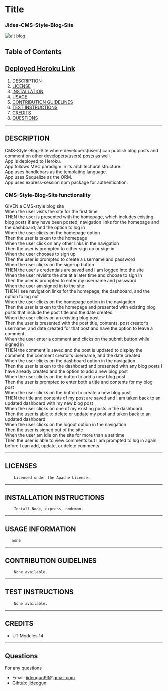 # Title
### Jides-CMS-Style-Blog-Site
![alt blog](https://res.cloudinary.com/dkmsnpghg/image/upload/v1650635568/vpt03vyd7hrhgz2br8dk.jpg)
## Table of Contents
[Deployed Heroku Link](https://peaceful-stream-28816.herokuapp.com/)
---
1. [DESCRIPTION](#description)
2. [LICENSE](#licenses)
3. [INSTALLATION](#installation-instructions)
4. [USAGE](#usage-information)
5. [CONTRIBUTION GUIDELINES](#contribution-guidelines)
6. [TEST INSTRUCTIONS](#test-instructions)
7. [CREDITS](#credits)
8. [QUESTIONS](#questions)
---
 ## DESCRIPTION
 CMS-Style-Blog-Site where developers(users) can publish blog posts and comment on other developers(users) posts as well. <br>
 App is deployed to Heroku. <br>
 App follows MVC paradigm in its architechural structure. <br>
 App uses handlebars as the templating language. <br>
 App uses Sequelize as the ORM. <br>
 App uses express-session npm package for authentication. <br>
 

   ### CMS-Style-Blog-Site functionality
GIVEN a CMS-style blog site <br>
When the user visits the site for the first time <br>
THEN the user is presented with the homepage, which includes existing blog posts if any have been posted;
navigation links for the homepage and the dashboard; and the option to log in <br>
When the user clicks on the homepage option <br>
Then the user is taken to the homepage <br>
When the user click on any other links in the navigation <br>
Then the user is prompted to either sign up or sign in <br>
When the user chooses to sign up <br>
Then the user is prompted to create a username and password <br>
When the user clicks on the sign-up button <br>
THEN the user's credentials are saved and I am logged into the site <br>
When the user revisits the site at a later time and choose to sign in <br>
Then the user is prompted to enter my username and password <br>
When the user am signed in to the site <br>
THEN I see navigation links for the homepage, the dashboard, and the option to log out <br>
When the user clicks on the homepage option in the navigation <br>
Then the user is taken to the homepage and presented with existing blog posts that include the post title and the date created <br>
When the user clicks on an existing blog post <br>
Then the user is presented with the post title, contents, post creator’s username, and date created for that post and have the option to leave a comment <br>
When the user enter a comment and clicks on the submit button while signed in  <br>
THEN the comment is saved and the post is updated to display the comment, the comment creator’s username, and the date created <br>
When the user clicks on the dashboard option in the navigation <br>
Then the user is taken to the dashboard and presented with any blog posts I have already created and the option to add a new blog post <br>
When the user clicks on the button to add a new blog post <br>
Then the user is prompted to enter both a title and contents for my blog post <br>
When the user clicks on the button to create a new blog post <br>
THEN the title and contents of my post are saved and I am taken back to an updated dashboard with my new blog post <br>
When the user clicks on one of my existing posts in the dashboard <br>
Then the user is able to delete or update my post and taken back to an updated dashboard <br>
When the user clicks on the logout option in the navigation <br>
Then the user is signed out of the site <br>
When the user am idle on the site for more than a set time <br>
Then the user is able to view comments but I am prompted to log in again before I can add, update, or delete comments <br>
   
   
 ---
 ## LICENSES
        Licensed under the Apache License.
 ---
 ## INSTALLATION INSTRUCTIONS
 
        Install Node, express, nodemon.
 ---
 ## USAGE INFORMATION
       none
 ---
## CONTRIBUTION GUIDELINES
        None available.
---
## TEST INSTRUCTIONS
        None available.
---
## CREDITS
   * UT Modules 14  
---
## Questions
For any questions 
- Email: [jideogun93@gmail.com](mailto:jideogun93@gmail.com)
- Gihtub: [jideogun](https://github.com/jideogun)
